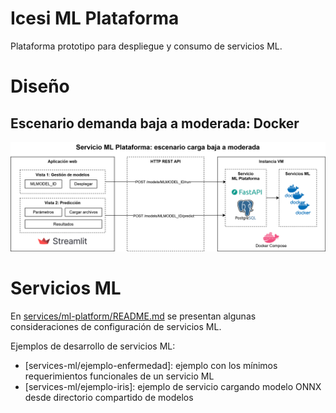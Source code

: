 # Icesi ML Plataforma

Plataforma prototipo para despliegue y consumo de servicios ML.

# Diseño

## Escenario demanda baja a moderada: Docker

![](./assets/diagrama-servicio-ml-plataforma.png)

# Servicios ML

En [services/ml-platform/README.md](./services/ml-platform/README.md) se presentan algunas consideraciones de configuración de servicios ML.

Ejemplos de desarrollo de servicios ML:
- [services-ml/ejemplo-enfermedad]: ejemplo con los mínimos requerimientos funcionales de un servicio ML
- [services-ml/ejemplo-iris]: ejemplo de servicio cargando modelo ONNX desde directorio compartido de modelos
